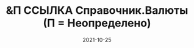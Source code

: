 ---
date: 2021-10-25
guid: c92e1232-210a-48a2-81c7-a73d393991e2
title: "&П ССЫЛКА Справочник.Валюты (П = Неопределено)"
question: |
    Что вернет запрос, если &П = Неопределено?
    ```bsl
    ВЫБРАТЬ &П ССЫЛКА Справочник.Валюты КАК ЭтоВалюта
    ```
options:
    - Истина
    - Ложь
    - Вызовет исключение
correct: 2
explanation: |
    *Ошибка: Несовместимые типы "ССЫЛКА"*  
    ССЫЛКА в запросе вызывает исключение, если применять НЕ к ссылочному типу
tags:
    - queries
source: https://t.me/JuniorOneS/191
---